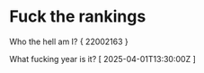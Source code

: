 # Fuck the rankings

Who the hell am I?
{ 22002163 }

What fucking year is it?
[ 2025-04-01T13:30:00Z ]
